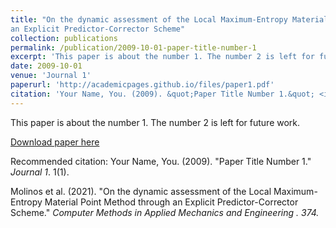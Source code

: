 ```yaml
---
title: "On the dynamic assessment of the Local Maximum-Entropy Material Point Method through
an Explicit Predictor-Corrector Scheme"
collection: publications
permalink: /publication/2009-10-01-paper-title-number-1
excerpt: 'This paper is about the number 1. The number 2 is left for future work.'
date: 2009-10-01
venue: 'Journal 1'
paperurl: 'http://academicpages.github.io/files/paper1.pdf'
citation: 'Your Name, You. (2009). &quot;Paper Title Number 1.&quot; <i>Journal 1</i>. 1(1).'
---
```

This paper is about the number 1. The number 2 is left for future work.

[Download paper here](http://academicpages.github.io/files/paper1.pdf)

Recommended citation: Your Name, You. (2009). "Paper Title Number 1." <i>Journal 1</i>. 1(1).

Molinos et al. (2021). "On the dynamic assessment of the Local Maximum-Entropy Material Point Method through
an Explicit Predictor-Corrector Scheme."  <i>Computer Methods in Applied Mechanics and
Engineering <i>. 374.
